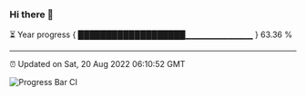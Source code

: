### Hi there 👋

⏳ Year progress { ███████████████████▁▁▁▁▁▁▁▁▁▁▁ } 63.36 %

---

⏰ Updated on Sat, 20 Aug 2022 06:10:52 GMT

![Progress Bar CI](https://github.com/Shyam-Makwana/GitHub-Actions-Demo/workflows/Progress%20Bar%20CI/badge.svg)
